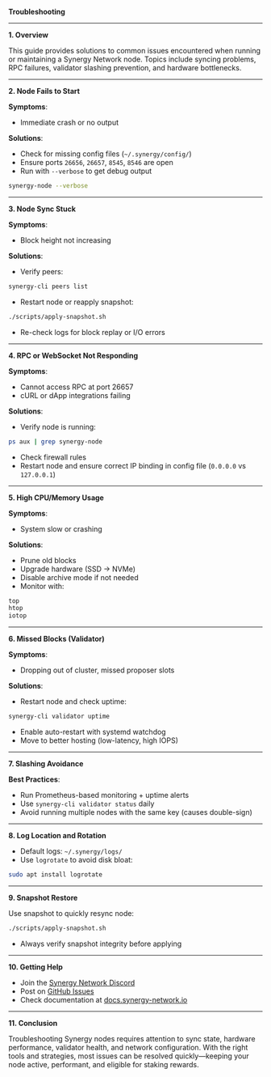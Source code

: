 **Troubleshooting**

---

**1. Overview**

This guide provides solutions to common issues encountered when running or maintaining a Synergy Network node. Topics include syncing problems, RPC failures, validator slashing prevention, and hardware bottlenecks.

---

**2. Node Fails to Start**

**Symptoms**:

* Immediate crash or no output

**Solutions**:

* Check for missing config files (`~/.synergy/config/`)
* Ensure ports `26656`, `26657`, `8545`, `8546` are open
* Run with `--verbose` to get debug output

```bash
synergy-node --verbose
```

---

**3. Node Sync Stuck**

**Symptoms**:

* Block height not increasing

**Solutions**:

* Verify peers:

```bash
synergy-cli peers list
```

* Restart node or reapply snapshot:

```bash
./scripts/apply-snapshot.sh
```

* Re-check logs for block replay or I/O errors

---

**4. RPC or WebSocket Not Responding**

**Symptoms**:

* Cannot access RPC at port 26657
* cURL or dApp integrations failing

**Solutions**:

* Verify node is running:

```bash
ps aux | grep synergy-node
```

* Check firewall rules
* Restart node and ensure correct IP binding in config file (`0.0.0.0` vs `127.0.0.1`)

---

**5. High CPU/Memory Usage**

**Symptoms**:

* System slow or crashing

**Solutions**:

* Prune old blocks
* Upgrade hardware (SSD → NVMe)
* Disable archive mode if not needed
* Monitor with:

```bash
top
htop
iotop
```

---

**6. Missed Blocks (Validator)**

**Symptoms**:

* Dropping out of cluster, missed proposer slots

**Solutions**:

* Restart node and check uptime:

```bash
synergy-cli validator uptime
```

* Enable auto-restart with systemd watchdog
* Move to better hosting (low-latency, high IOPS)

---

**7. Slashing Avoidance**

**Best Practices**:

* Run Prometheus-based monitoring + uptime alerts
* Use `synergy-cli validator status` daily
* Avoid running multiple nodes with the same key (causes double-sign)

---

**8. Log Location and Rotation**

* Default logs: `~/.synergy/logs/`
* Use `logrotate` to avoid disk bloat:

```bash
sudo apt install logrotate
```

---

**9. Snapshot Restore**

Use snapshot to quickly resync node:

```bash
./scripts/apply-snapshot.sh
```

* Always verify snapshot integrity before applying

---

**10. Getting Help**

* Join the [Synergy Network Discord](https://discord.synergy-network.io)
* Post on [GitHub Issues](https://github.com/synergy-network/testnet/issues)
* Check documentation at [docs.synergy-network.io](https://docs.synergy-network.io)

---

**11. Conclusion**

Troubleshooting Synergy nodes requires attention to sync state, hardware performance, validator health, and network configuration. With the right tools and strategies, most issues can be resolved quickly—keeping your node active, performant, and eligible for staking rewards.
